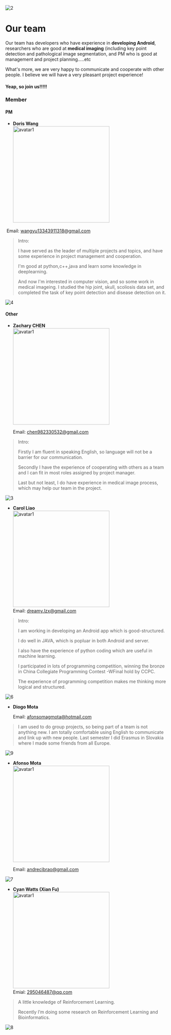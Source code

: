 ![2](img/10.png)



# Our team 

Our team has developers who have experience in **developing Android**, researchers who are good at **medical imaging** (including key point detection and pathological image segmentation, and PM who is good at  management and project planning.....etc

 What's more, we are very happy to  communicate and cooperate with other people. I believe we will have a very pleasant project experience!

#### Yeap, so  join us!!!!!

### **Member**

#### PM

- **Doris Wang**
<br/><img src="/img/avatar/Doris%20Wang.jpg" height="300" alt="avatar1"/><br/>

​		Email: wangyu13343911318@gmail.com 

> Intro: 
>
> I have served as the leader of multiple projects and topics, and have  some experience in project management and cooperation.
>
> I'm good at python,c++,java and learn some knowledge in deeplearning.
>
> And now I'm interested in computer vision, and so some work in medical imageing. I studied the hip joint, skull, scoliosis data set, and completed the task of key point detection and disease detection on it.

![4](img/4.png)



#### Other

- **Zachary CHEN**
<br/><img src="img/avatar/Zachary CHEN.jpg" height="300" alt="avatar1"/><br/>

  Email: chen982330532@gmail.com

  

> Intro: 
>
> Firstly I am fluent in speaking English, so language will not be a barrier for our communication.
>
> Secondly I have the experience of cooperating with others as a team and I can fit in most roles assigned by project manager.
>
> Last but not least, I do have experience in medical image process, which may help our team in the project.

![3](img/3.png)


- **Carol Liao**
<br/><img src="/img/avatar/Carol Liao.png" height="300" alt="avatar1"/><br/>
  Email: dreamy.lzx@gmail.com



> Intro: 
>
> I am working in developing an Android app which is good-structured.
>
> I do well in JAVA, which is popluar in both Android and server.
>
> I also have the experience of python coding which are useful in machine learning.
>
> I participated in lots of programming competition, winning the bronze in China Collegiate Programming Contest -WFinal hold by CCPC.
>
> The experience of programming competition makes me thinking more logical and structured.

![6](img/6.png)

- **Diogo Mota**

  Email: afonsomagmota@hotmail.com
> I am used to do group projects, so being part of a team is not anything new.
> I am totally comfortable using English to communicate and link up with new people. Last
> semester I did Erasmus in Slovakia where I made some friends from all Europe.

![9](img/9.png)



- **Afonso Mota**
<br/><img src="img/avatar/Afonso Mota.jpg" height="300" alt="avatar1"/><br/>

  Email:  andrecibrao@gmail.com



![7](img/7.png)

- **Cyan Watts (Xian Fu)**
<br/><img src="/img/avatar/Cyan Fu.jpg" height="300" alt="avatar1"/><br/>
  Emial: 295046487@qq.com

> A little knowledge of Reinforcement Learning.
>
> Recently I’m doing some research on Reinforcement Learning and Bioinformatics.



![8](img/8.png)


